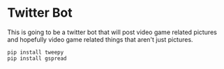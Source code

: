 # Twitter Bot
This is going to be a twitter bot that will post video game related pictures and hopefully
video game related things that aren't just pictures.

```
pip install tweepy
pip install gspread
```